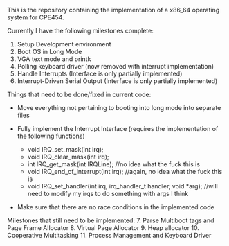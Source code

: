 This is the repository containing the implementation of a x86_64 operating system for CPE454.

Currently I have the following milestones complete:
1. Setup Development environment
2. Boot OS in Long Mode
3. VGA text mode and printk
4. Polling keyboard driver (now removed with interrupt implementation)
5. Handle Interrupts (Interface is only partially implemented)
6. Interrupt-Driven Serial Output (Interface is only partially implemented)

Things that need to be done/fixed in current code:
* Move everything not pertaining to booting into long mode into separate files
* Fully implement the Interrupt Interface (requires the implementation of the following functions)
  * void IRQ_set_mask(int irq);
  * void IRQ_clear_mask(int irq);
  * int IRQ_get_mask(int IRQLine); //no idea what the fuck this is
  * void IRQ_end_of_interrupt(int irq); //again, no idea what the fuck this is
  * void IRQ_set_handler(int irq, irq_handler_t handler, void *arg); //will need to modify my irqs to do something with args I think

* Make sure that there are no race conditions in the implemented code

Milestones that still need to be implemented:
7. Parse Multiboot tags and Page Frame Allocator
8. Virtual Page Allocator
9. Heap allocator
10. Cooperative Multitasking
11. Process Management and Keyboard Driver